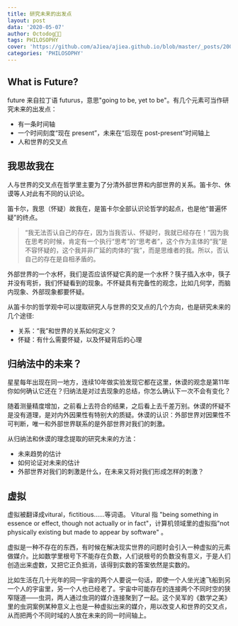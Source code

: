 ```yaml
---
title: 研究未来的出发点
layout: post
data: '2020-05-07'
author: Octodog🐙🐶
tags: PHILOSOPHY
cover: 'https://github.com/aJiea/ajiea.github.io/blob/master/_posts/200507/cover.JPG'
categories: 'PHILOSOPHY'
---
```


## What is Future?
future 来自拉丁语 futurus，意思"going to be, yet to be"。有几个元素可当作研究未来的出发点：
- 有一条时间轴
- 一个时间刻度“现在 present”，未来在“后现在 post-present”时间轴上
- 人和世界的交叉点

## 我思故我在

人与世界的交叉点在哲学里主要为了分清外部世界和内部世界的关系。笛卡尔、休谟等人对此有不同的认识论。

笛卡尔，我思（怀疑）故我在，是笛卡尔全部认识论哲学的起点，也是他“普遍怀疑”的终点。

> “我无法否认自己的存在，因为当我否认、怀疑时，我就已经存在！”因为我在思考的时候，肯定有一个执行“思考”的“思考者”，这个作为主体的“我”是不容怀疑的，这个我并非广延的肉体的“我”，而是思维者的我。所以，否认自己的存在是自相矛盾的。

外部世界的一个水杯，我们是否应该怀疑它真的是一个水杯？筷子插入水中，筷子并没有弯折，我们怀疑看到的现象。不怀疑具有完备性的观念，比如几何学，而脑内现象、外部现象都要怀疑。

从笛卡尔的哲学观中可以提取研究人与世界的交叉点的几个方向，也是研究未来的几个途径:
- 关系：“我”和世界的关系如何定义？
- 怀疑：有什么需要怀疑，以及怀疑背后的心理

## 归纳法中的未来？

星星每年出现在同一地方，连续10年做实验发现它都在这里，休谟的观念是第11年你如何确认它还在？归纳法是对过去现象的总结，你怎么确认下一次不会有变化？

随着测量精度增加，之前看上去符合的结果，之后看上去千差万别。休谟的怀疑不是没有道理，是对内外因果性有特别大的质疑。休谟的认识：外部世界对因果性不可判断，唯一和外部世界联系的是外部世界对我们的刺激。

从归纳法和休谟的理念提取的研究未来的方法：
- 未来趋势的估计
- 如何论证对未来的估计
- 外部世界对我们的刺激是什么，在未来又将对我们形成怎样的刺激？

## 虚拟

虚拟被翻译成vitural，fictitious……等词语。
Vitural 指 "being something in essence or effect, though not actually or in fact"，计算机领域里的虚拟指"not physically existing but made to appear by software" 。

虚拟是一种不存在的东西，有时候在解决现实世界的问题时会引入一种虚拟的元素做媒介。比如数学里根号下不能存在负数，人们说根号的负数没有意义，于是人们创造出来虚数，又把它正负抵消，该得到实数的答案依然是实数的。

比如生活在几十光年的同一宇宙的两个人要说一句话，即使一个人坐光速飞船到另一个人的宇宙里，另一个人也已经老了。宇宙中可能存在的连接两个不同时空的狭窄隧道——虫洞，两人通过虫洞的媒介连接聚到了一起。这个吴军的《数学之美》里的虫洞案例某种意义上也是一种虚拟出来的媒介，用以改变人和世界的交叉点，从而把两个不同时域的人放在未来的同一时间轴上。